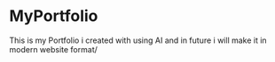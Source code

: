 # MyPortfolio
This is my Portfolio i created with using AI and in future i will make it in modern website format/
